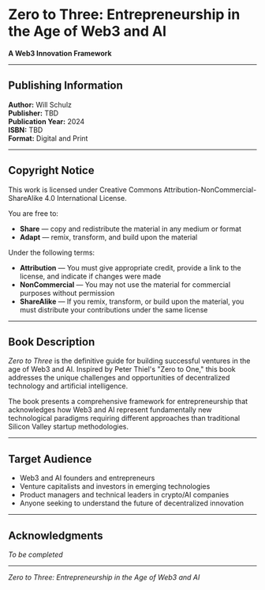 # Zero to Three: Entrepreneurship in the Age of Web3 and AI

**A Web3 Innovation Framework**

---

## Publishing Information

**Author:** Will Schulz  
**Publisher:** TBD  
**Publication Year:** 2024  
**ISBN:** TBD  
**Format:** Digital and Print  

---

## Copyright Notice

This work is licensed under Creative Commons Attribution-NonCommercial-ShareAlike 4.0 International License.

You are free to:
- **Share** — copy and redistribute the material in any medium or format
- **Adapt** — remix, transform, and build upon the material

Under the following terms:
- **Attribution** — You must give appropriate credit, provide a link to the license, and indicate if changes were made
- **NonCommercial** — You may not use the material for commercial purposes without permission
- **ShareAlike** — If you remix, transform, or build upon the material, you must distribute your contributions under the same license

---

## Book Description

*Zero to Three* is the definitive guide for building successful ventures in the age of Web3 and AI. Inspired by Peter Thiel's "Zero to One," this book addresses the unique challenges and opportunities of decentralized technology and artificial intelligence.

The book presents a comprehensive framework for entrepreneurship that acknowledges how Web3 and AI represent fundamentally new technological paradigms requiring different approaches than traditional Silicon Valley startup methodologies.

---

## Target Audience

- Web3 and AI founders and entrepreneurs
- Venture capitalists and investors in emerging technologies  
- Product managers and technical leaders in crypto/AI companies
- Anyone seeking to understand the future of decentralized innovation

---

## Acknowledgments

*To be completed*

---

*Zero to Three: Entrepreneurship in the Age of Web3 and AI*